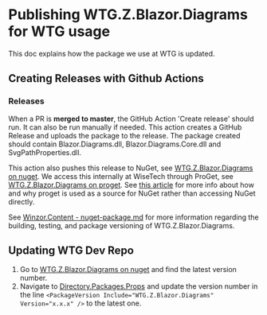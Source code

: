# Publishing WTG.Z.Blazor.Diagrams for WTG usage

This doc explains how the package we use at WTG is updated.

## Creating Releases with Github Actions

### Releases
When a PR is **merged to master**, the GitHub Action 'Create release' should run. It can also be run manually if needed. This action creates a GitHub Release and uploads the package to the release. The package created should contain Blazor.Diagrams.dll, Blazor.Diagrams.Core.dll and SvgPathProperties.dll.

This action also pushes this release to NuGet, see [WTG.Z.Blazor.Diagrams on nuget](https://proget.wtg.zone/feeds/Gallery/WTG.Z.Blazor.Diagrams/versions). We access this internally at WiseTech through ProGet, see [WTG.Z.Blazor.Diagrams on proget](https://proget.wtg.zone/feeds/Gallery/WTG.Z.Blazor.Diagrams/versions). See [this article](https://inedo.com/proget/private-nuget-server) for more info about how and why proget is used as a source for NuGet rather than accessing NuGet directly.

See [Winzor.Content - nuget-package.md](https://github.com/WiseTechGlobal/Winzor.Content/blob/main/NativeBlazor(ish)/NCN/blazor-diagrams/nuget-package.md) for more information regarding the building, testing, and package versioning of WTG.Z.Blazor.Diagrams.

## Updating WTG Dev Repo
1. Go to [WTG.Z.Blazor.Diagrams on nuget](https://proget.wtg.zone/feeds/Gallery/WTG.Z.Blazor.Diagrams/versions) and find the latest version number.
2. Navigate to [Directory.Packages.Props](https://devops.wisetechglobal.com/wtg/CargoWise/_git/Dev?path=%2FDirectory.Packages.props&version=GBmaster&line=113&lineEnd=113&lineStartColumn=1&lineEndColumn=72&lineStyle=plain&_a=contents) and update the version number in the line `<PackageVersion Include="WTG.Z.Blazor.Diagrams" Version="x.x.x" />` to the latest one.
